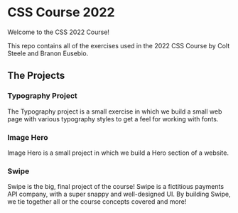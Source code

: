 # CSS Course 2022

Welcome to the CSS 2022 Course!

This repo contains all of the exercises used in the 2022 CSS Course by Colt Steele and Branon Eusebio.

## The Projects

### Typography Project

The Typography project is a small exercise in which we build a small web page with various typography styles to get a feel for working with fonts.

### Image Hero

Image Hero is a small project in which we build a Hero section of a website.

### Swipe

Swipe is the big, final project of the course! Swipe is a fictitious payments API company, with a super snappy and well-designed UI. By building Swipe, we tie together all or the course concepts covered and more!
